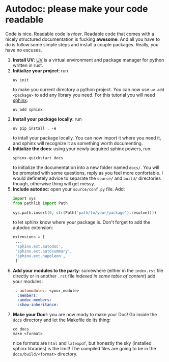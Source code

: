 # Autodoc: please make your code readable

Code is nice. Readable code is *nicer*. Readable code that comes with a nicely structured documentation is fucking **awesome**. And all you have to do is follow some simple steps and install a couple packages. Really, you have no escuses.

1. **Install UV**: [UV](https://docs.astral.sh/uv/) is a virtual environment and package manager for python written in rust. 
2. **Initialize your project**: run
    ```
    uv init
    ```
    to make you current directory a python project. You can now use `uv add <package>` to add any library you need. For this tutorial you will need [sphinx](https://www.sphinx-doc.org/en/master/index.html):
   ```
   uv add sphinx
   ```
3. **Install your package locally**: run
    ```
    uv pip install . -e
    ```
    to intall your package locally. You can now import it where you need it, and sphinx will recognize it as something worth documenting.
4. **Initialize the docs**: using your newly acquired sphinx powers, run:
    ```
    sphinx-quickstart docs
    ```
    to initialize the documentation into a new folder named `docs/`. You will be prompted with some questions, reply as you feel more confortable. I would definetely advice to separate the `source/` and `build/` directories though, otherwise thing will get messy.
5. **Include autodoc**: open your `source/conf.py` file. Add:
     ```python
     import sys
     from pathlib import Path
      
     sys.path.insert(0, str(Path('path/to/your/package').resolve()))
     ```
     to let sphinx know where your package is. Don't forget to add the autodoc extension:
     ```python
     extensions = [
      ...
      'sphinx.ext.autodoc',
      'sphinx.ext.autosummary',
      'sphinx.ext.napoleon',
      ]

     ```
6. **Add your modules to the party**: somewhere (either in the `index.rst` file directly or in another `.rst` file *indexed in some table of content*) add your modules:
     ```rst
    .. automodule:: <your_module>
       :members:
       :undoc-members:
       :show-inheritance:
     ```
7. **Make your Doc!**: you are now ready to make your Doc! Go inside the `docs` directory and let the Makefile do its thing:
    ```
    cd docs
    make <format>
    ```
    nice formats are `html` and `latexpdf`, but honestly the sky (installed sphinx libraries) is the limit! The compiled files are going to be in the `docs/build/<format>` directory.
   
